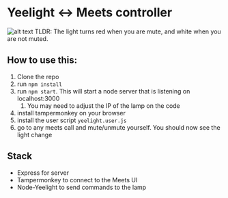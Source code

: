 # Yeelight ↔ Meets controller
![alt text](meets.gif "Demo")
TLDR: The light turns red when you are mute, and white when you are not muted.

## How to use this:
1. Clone the repo
2. run `npm install`
3. run `npm start`. This will start a node server that is listening on localhost:3000
   1.  You may need to adjust the IP of the lamp on the code
4. install tampermonkey on your browser
5. install the user script `yeelight.user.js`
6. go to any meets call and mute/unmute yourself. You should now see the light change

## Stack
- Express for server
- Tampermonkey to connect to the Meets UI
- Node-Yeelight to send commands to the lamp